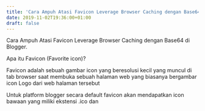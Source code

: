```yaml
---
title: 'Cara Ampuh Atasi Favicon Leverage Browser Caching dengan Base64'
date: 2019-11-02T19:36:00+01:00
draft: false
---
```


  
Cara Ampuh Atasi Favicon Leverage Browser Caching dengan Base64 di Blogger.  
  
  
Apa itu Favicon (Favorite icon)?  
  
Favicon adalah sebuah gambar icon yang beresolusi kecil yang muncul di tab browser saat membuka sebuah halaman web yang biasanya bergambar icon Logo dari web halaman tersebut  
  
  
  
  
Untuk platform blogger secara default favicon akan mendapatkan icon bawaan yang miliki ekstensi .ico dan